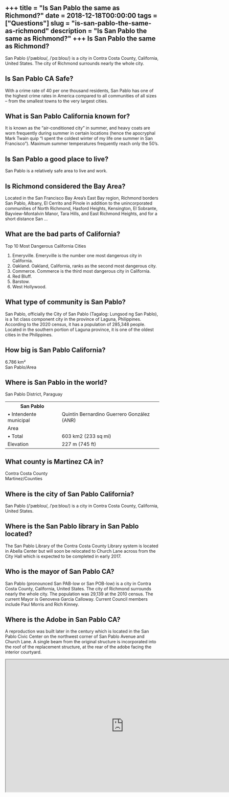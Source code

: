 +++
title = "Is San Pablo the same as Richmond?"
date = 2018-12-18T00:00:00
tags = ["Questions"]
slug = "is-san-pablo-the-same-as-richmond"
description = "Is San Pablo the same as Richmond?"
+++
Is San Pablo the same as Richmond?
----------------------------------

San Pablo (/ˈpæbloʊ/, /ˈpɑːbloʊ/) is a city in Contra Costa County, California, United States. The city of Richmond surrounds nearly the whole city.

Is San Pablo CA Safe?
---------------------

With a crime rate of 40 per one thousand residents, San Pablo has one of the highest crime rates in America compared to all communities of all sizes – from the smallest towns to the very largest cities.

What is San Pablo California known for?
---------------------------------------

It is known as the “air-conditioned city” in summer, and heavy coats are worn frequently during summer in certain locations (hence the apocryphal Mark Twain quip “I spent the coldest winter of my life one summer in San Francisco”). Maximum summer temperatures frequently reach only the 50’s.

Is San Pablo a good place to live?
----------------------------------

San Pablo is a relatively safe area to live and work.

Is Richmond considered the Bay Area?
------------------------------------

Located in the San Francisco Bay Area’s East Bay region, Richmond borders San Pablo, Albany, El Cerrito and Pinole in addition to the unincorporated communities of North Richmond, Hasford Heights, Kensington, El Sobrante, Bayview-Montalvin Manor, Tara Hills, and East Richmond Heights, and for a short distance San …

What are the bad parts of California?
-------------------------------------

Top 10 Most Dangerous California Cities

1. Emeryville. Emeryville is the number one most dangerous city in California.
2. Oakland. Oakland, California, ranks as the second most dangerous city.
3. Commerce. Commerce is the third most dangerous city in California.
4. Red Bluff.
5. Barstow.
6. West Hollywood.

What type of community is San Pablo?
------------------------------------

San Pablo, officially the City of San Pablo (Tagalog: Lungsod ng San Pablo), is a 1st class component city in the province of Laguna, Philippines. According to the 2020 census, it has a population of 285,348 people. Located in the southern portion of Laguna province, it is one of the oldest cities in the Philippines.

How big is San Pablo California?
--------------------------------

6.786 km²  
San Pablo/Area

Where is San Pablo in the world?
--------------------------------

San Pablo District, Paraguay

<table><tr><th>San Pablo</th></tr><tr><td>• Intendente municipal</td><td>Quintín Bernardino Guerrero González (ANR)</td></tr><tr><td>Area</td></tr><tr><td>• Total</td><td>603 km2 (233 sq mi)</td></tr><tr><td>Elevation</td><td>227 m (745 ft)</td></tr></table>

What county is Martinez CA in?
------------------------------

Contra Costa County  
Martinez/Counties

Where is the city of San Pablo California?
------------------------------------------

San Pablo (/ˈpæbloʊ/, /ˈpɑːbloʊ/) is a city in Contra Costa County, California, United States.

Where is the San Pablo library in San Pablo located?
----------------------------------------------------

The San Pablo Library of the Contra Costa County Library system is located in Abella Center but will soon be relocated to Church Lane across from the City Hall which is expected to be completed in early 2017.

Who is the mayor of San Pablo CA?
---------------------------------

San Pablo (pronounced San PAB-low or San POB-low) is a city in Contra Costa County, California, United States. The city of Richmond surrounds nearly the whole city. The population was 29,139 at the 2010 census. The current Mayor is Genoveva Garcia Calloway. Current Council members include Paul Morris and Rich Kinney.

Where is the Adobe in San Pablo CA?
-----------------------------------

A reproduction was built later in the century which is located in the San Pablo Civic Center on the northwest corner of San Pablo Avenue and Church Lane. A single beam from the original structure is incorporated into the roof of the replacement structure, at the rear of the adobe facing the interior courtyard.

<iframe allow="accelerometer; autoplay; clipboard-write; encrypted-media; gyroscope; picture-in-picture" allowfullscreen="" class="__youtube_prefs__  epyt-is-override  no-lazyload" data-no-lazy="1" data-origheight="433" data-origwidth="770" data-skipgform_ajax_framebjll="" height="433" id="_ytid_32646" loading="lazy" src="https://www.youtube.com/embed/jKh1v0zEknQ?enablejsapi=1&autoplay=0&cc_load_policy=0&cc_lang_pref=&iv_load_policy=1&loop=0&modestbranding=0&rel=1&fs=1&playsinline=0&autohide=2&theme=dark&color=red&controls=1&" title="YouTube player" width="770"></iframe>